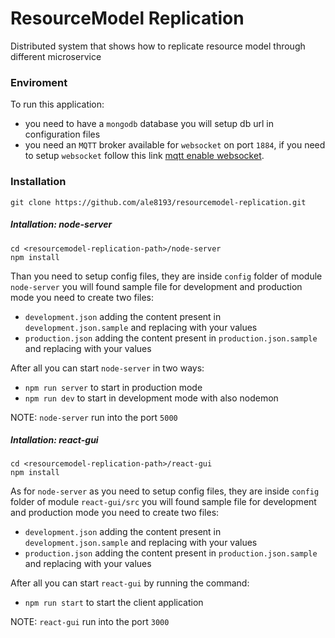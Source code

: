 # ResourceModel Replication
Distributed system that shows how to replicate resource model through different microservice

### Enviroment

To run this application:

- you need to have a `mongodb` database you will setup db url in configuration files
- you need an `MQTT` broker available for `websocket` on port `1884`, if you need to setup `websocket` follow this link [mqtt enable websocket](https://blog.ithasu.org/2016/05/enabling-and-using-websockets-on-mosquitto/).

### Installation
```
git clone https://github.com/ale8193/resourcemodel-replication.git
```

##### Intallation: node-server
```
cd <resourcemodel-replication-path>/node-server
npm install
```

Than you need to setup config files, they are inside `config` folder of module `node-server` you will found sample file for development and production mode you need to create two files:

- `development.json` adding the content present in `development.json.sample` and replacing with your values
- `production.json` adding the content present in `production.json.sample` and replacing with your values

After all you can start `node-server` in two ways:

- `npm run server` to start in production mode
- `npm run dev` to start in development mode with also nodemon 

NOTE: `node-server` run into the port `5000`

##### Intallation: react-gui
```
cd <resourcemodel-replication-path>/react-gui
npm install
```

As for `node-server` as you need to setup config files, they are inside `config` folder of module `react-gui/src` you will found sample file for development and production mode you need to create two files:

- `development.json` adding the content present in `development.json.sample` and replacing with your values
- `production.json` adding the content present in `production.json.sample` and replacing with your values

After all you can start `react-gui` by running the command:

- `npm run start` to start the client application

NOTE: `react-gui` run into the port `3000`
